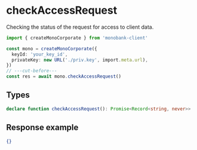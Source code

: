 # checkAccessRequest

Checking the status of the request for access to client data.

```ts twoslash
import { createMonoCorporate } from 'monobank-client'

const mono = createMonoCorporate({
  keyId: 'your_key_id',
  privateKey: new URL('./priv.key', import.meta.url),
})
// ---cut-before---
const res = await mono.checkAccessRequest()
```

## Types
```ts
declare function checkAccessRequest(): Promise<Record<string, never>>
```

## Response example
```json
{}
```
